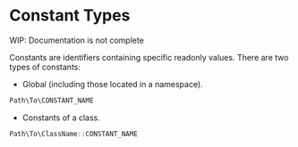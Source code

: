 # Constant Types

<warning>
WIP: Documentation is not complete
</warning>

<show-structure for="chapter" depth="2"/>

Constants are identifiers containing specific readonly values. There are two types 
of constants:
- Global (including those located in a namespace).
```typescript
Path\To\CONSTANT_NAME
```
- Constants of a class.
```typescript
Path\To\ClassName::CONSTANT_NAME
```
